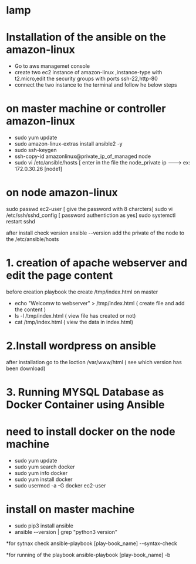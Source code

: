 # lamp
# Installation of the ansible on the amazon-linux

* Go to aws managemet console 
* create two ec2 instance of amazon-linux ,instance-type with t2.micro,edit the security groups with ports ssh-22,http-80
* connect the two instance to the terminal and follow he below steps

# on master machine or controller  amazon-linux  

 * sudo yum update
 * sudo amazon-linux-extras install ansible2 -y 
 *  sudo ssh-keygen
 * ssh-copy-id amazonlinux@private_ip_of_managed node 
 * sudo vi /etc/ansible/hosts [ enter in the file the node_private ip ---> ex: 172.0.30.26  [node1]


# on node amazon-linux 

sudo passwd ec2-user         [ give the password with 8 charcters]
sudo vi /etc/ssh/sshd_config [ password authentiction as yes]
sudo systemctl restart sshd

after install check version 
ansible --version
add the private of the node to the /etc/ansible/hosts

# 1. creation of apache webserver and edit the page content
   
 before creation playbook the create /tmp/index.html
  on master 
  * echo "Welcomw to webserver" > /tmp/index.html ( create file and add the content )
  * ls -l /tmp/index.html ( view file has created or not)
  * cat /tmp/index.html ( view the data in index.html)


# 2.Install wordpress on ansible 
  after installation go to the loction /var/www/html ( see which version has been download)

# 3. Running MYSQL Database as Docker Container using Ansible

need to install docker on the node machine 
==================================
* sudo yum update
* sudo yum search docker 
* sudo yum info docker 
* sudo yum install docker
* sudo usermod -a -G docker ec2-user

install on master machine
======================== 
* sudo pip3 install ansible
* ansible --version | grep "python3 version"


*for sytnax check 
ansible-playbook [play-book_name] --syntax-check

*for running of the playbook 
ansible-playbook [play-book_name] -b
